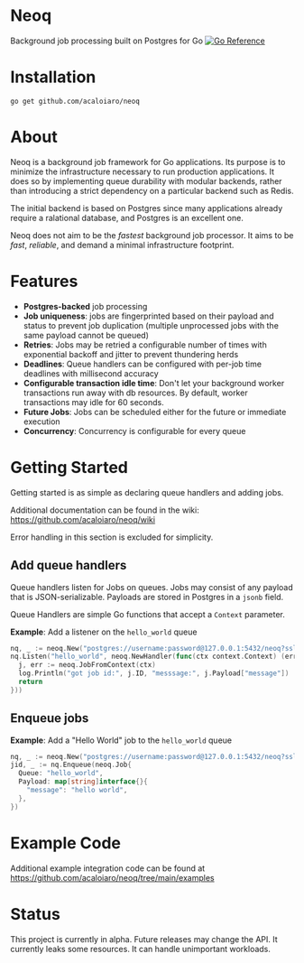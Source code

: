 # Neoq

Background job processing built on Postgres for Go [![Go Reference](https://pkg.go.dev/badge/github.com/acaloiaro/neoq.svg)](https://pkg.go.dev/github.com/acaloiaro/neoq)

# Installation

`go get github.com/acaloiaro/neoq`

# About

Neoq is a background job framework for Go applications. Its purpose is to minimize the infrastructure necessary to run production applications. It does so by implementing queue durability with modular backends, rather than introducing a strict dependency on a particular backend such as Redis.

The initial backend is based on Postgres since many applications already require a ralational database, and Postgres is an excellent one.

Neoq does not aim to be the _fastest_ background job processor. It aims to be _fast_, _reliable_, and demand a minimal infrastructure footprint.

# Features

- **Postgres-backed** job processing
- **Job uniqueness**: jobs are fingerprinted based on their payload and status to prevent job duplication (multiple unprocessed jobs with the same payload cannot be queued)
- **Retries**: Jobs may be retried a configurable number of times with exponential backoff and jitter to prevent thundering herds
- **Deadlines**: Queue handlers can be configured with per-job time deadlines with millisecond accuracy
- **Configurable transaction idle time**: Don't let your background worker transactions run away with db resources. By default, worker transactions may idle for 60 seconds.
- **Future Jobs**: Jobs can be scheduled either for the future or immediate execution
- **Concurrency**: Concurrency is configurable for every queue

# Getting Started

Getting started is as simple as declaring queue handlers and adding jobs.

Additional documentation can be found in the wiki: https://github.com/acaloiaro/neoq/wiki

Error handling in this section is excluded for simplicity.

## Add queue handlers

Queue handlers listen for Jobs on queues. Jobs may consist of any payload that is JSON-serializable. Payloads are stored in Postgres in a `jsonb` field.

Queue Handlers are simple Go functions that accept a `Context` parameter.

**Example**: Add a listener on the `hello_world` queue

```go
nq, _ := neoq.New("postgres://username:password@127.0.0.1:5432/neoq?sslmode=disable")
nq.Listen("hello_world", neoq.NewHandler(func(ctx context.Context) (err error) {
  j, err := neoq.JobFromContext(ctx)
  log.Println("got job id:", j.ID, "messsage:", j.Payload["message"])
  return
}))
```

## Enqueue jobs

**Example**: Add a "Hello World" job to the `hello_world` queue

```go
nq, _ := neoq.New("postgres://username:password@127.0.0.1:5432/neoq?sslmode=disable")
jid, _ := nq.Enqueue(neoq.Job{
  Queue: "hello_world",
  Payload: map[string]interface{}{
    "message": "hello world",
  },
})

```

# Example Code

Additional example integration code can be found at https://github.com/acaloiaro/neoq/tree/main/examples

# Status

This project is currently in alpha. Future releases may change the API. It currently leaks some resources. It can handle unimportant workloads.


